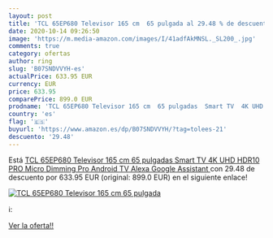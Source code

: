 ```yaml
---
layout: post
title: 'TCL 65EP680 Televisor 165 cm  65 pulgada al 29.48 % de descuento'
date: 2020-10-14 09:26:50
image: 'https://m.media-amazon.com/images/I/41adfAkMNSL._SL200_.jpg'
comments: true
category: ofertas
author: ring
slug: 'B07SNDVVYH-es'
actualPrice: 633.95 EUR
currency: EUR
price: 633.95
comparePrice: 899.0 EUR
prodname: 'TCL 65EP680 Televisor 165 cm  65 pulgadas  Smart TV  4K UHD  HDR10 PRO  Micro Dimming Pro  Android TV  Alexa  Google Assistant '
country: 'es'
flag: '🇪🇸'
buyurl: 'https://www.amazon.es/dp/B07SNDVVYH/?tag=tolees-21'
descuento: '29.48'
---
```


Está [TCL 65EP680 Televisor 165 cm  65 pulgadas  Smart TV  4K UHD  HDR10 PRO  Micro Dimming Pro  Android TV  Alexa  Google Assistant ](https://www.amazon.es/dp/B07SNDVVYH/?tag=tolees-21) con 29.48 de descuento por 633.95 EUR (original: 899.0 EUR) en el siguiente enlace!

[![TCL 65EP680 Televisor 165 cm  65 pulgada](https://m.media-amazon.com/images/I/41adfAkMNSL._SL200_.jpg)](https://www.amazon.es/dp/B07SNDVVYH/?tag=tolees-21)

ℹ️:


[Ver la oferta!!](https://www.amazon.es/dp/B07SNDVVYH/?tag=tolees-21)
